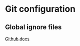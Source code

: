# Git configuration

## Global ignore files
[Github docs](https://docs.github.com/en/get-started/getting-started-with-git/ignoring-files#configuring-ignored-files-for-all-repositories-on-your-compute)
